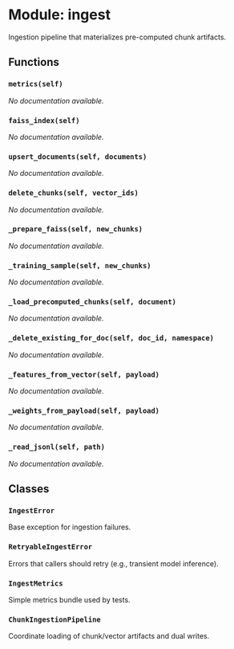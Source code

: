 # Module: ingest

Ingestion pipeline that materializes pre-computed chunk artifacts.

## Functions

### `metrics(self)`

*No documentation available.*

### `faiss_index(self)`

*No documentation available.*

### `upsert_documents(self, documents)`

*No documentation available.*

### `delete_chunks(self, vector_ids)`

*No documentation available.*

### `_prepare_faiss(self, new_chunks)`

*No documentation available.*

### `_training_sample(self, new_chunks)`

*No documentation available.*

### `_load_precomputed_chunks(self, document)`

*No documentation available.*

### `_delete_existing_for_doc(self, doc_id, namespace)`

*No documentation available.*

### `_features_from_vector(self, payload)`

*No documentation available.*

### `_weights_from_payload(self, payload)`

*No documentation available.*

### `_read_jsonl(self, path)`

*No documentation available.*

## Classes

### `IngestError`

Base exception for ingestion failures.

### `RetryableIngestError`

Errors that callers should retry (e.g., transient model inference).

### `IngestMetrics`

Simple metrics bundle used by tests.

### `ChunkIngestionPipeline`

Coordinate loading of chunk/vector artifacts and dual writes.
